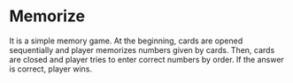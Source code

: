 # Memorize
It is a simple memory game. At the beginning, cards are opened sequentially and player memorizes numbers given by cards. Then, cards are closed and player tries to enter correct numbers by order. If the answer is correct, player wins. 
